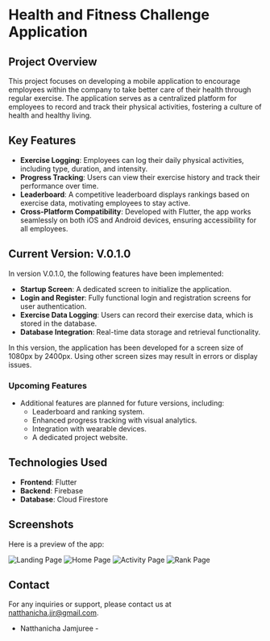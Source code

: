 # Health and Fitness Challenge Application

## Project Overview
This project focuses on developing a mobile application to encourage employees within the company to take better care of their health through regular exercise. The application serves as a centralized platform for employees to record and track their physical activities, fostering a culture of health and healthy living.

## Key Features
- **Exercise Logging**: Employees can log their daily physical activities, including type, duration, and intensity.
- **Progress Tracking**: Users can view their exercise history and track their performance over time.
- **Leaderboard**: A competitive leaderboard displays rankings based on exercise data, motivating employees to stay active.
- **Cross-Platform Compatibility**: Developed with Flutter, the app works seamlessly on both iOS and Android devices, ensuring accessibility for all employees.

## Current Version: V.0.1.0
In version V.0.1.0, the following features have been implemented:
- **Startup Screen**: A dedicated screen to initialize the application.
- **Login and Register**: Fully functional login and registration screens for user authentication.
- **Exercise Data Logging**: Users can record their exercise data, which is stored in the database.
- **Database Integration**: Real-time data storage and retrieval functionality.

In this version, the application has been developed for a screen size of 1080px by 2400px. Using other screen sizes may result in errors or display issues.

### Upcoming Features
- Additional features are planned for future versions, including:
  - Leaderboard and ranking system.
  - Enhanced progress tracking with visual analytics.
  - Integration with wearable devices.
  - A dedicated project website.

## Technologies Used
- **Frontend**: Flutter
- **Backend**: Firebase 
- **Database**: Cloud Firestore

## Screenshots
Here is a preview of the app:

![Landing Page](MockUp/Mobile/Landing%20Page.png)
![Home Page](MockUp/Mobile/Home%20Page.png)
![Activity Page](MockUp/Mobile/Activity%20Page.png)
![Rank Page](MockUp/Mobile/Ranking%20Page.png)

## Contact
For any inquiries or support, please contact us at [natthanicha.jjr@gmail.com](mailto:natthanicha.jjr@gmail.com).

- Natthanicha Jamjuree -
